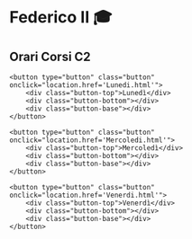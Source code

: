 <!DOCTYPE html>
<html lang="en">
<head>
    <meta charset="UTF-8">
    <link href="style.css" rel="stylesheet" type="text/css">
    <meta name="viewport" content="width=device-width, initial-scale=1.0">
    <title>Orario_Lezioni</title>
</head>
<body>
    <h1 id="titolo">Federico II 🎓</h1>
    <h2 id="titolo">Orari Corsi C2</h2>
    
    <button type="button" class="button" onclick="location.href='Lunedi.html'">
        <div class="button-top">Lunedì</div>
        <div class="button-bottom"></div>
        <div class="button-base"></div>
    </button>

    <button type="button" class="button" onclick="location.href='Mercoledi.html'">
        <div class="button-top">Mercoledì</div>
        <div class="button-bottom"></div>
        <div class="button-base"></div>
    </button>
    
    <button type="button" class="button" onclick="location.href='Venerdi.html'">
        <div class="button-top">Venerdì</div>
        <div class="button-bottom"></div>
        <div class="button-base"></div>
    </button>
    
    
</body>
</html>
